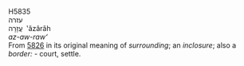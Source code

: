<body>
  <p>H5835<br>  עזרה  <br> עֲזָרָה  ‎  ‛ăzârâh  <br><i>az-aw-raw‘ </i><br>From <a href="h5826.htm">5826</a> in its original meaning of <i>surrounding</i>; an <i>inclosure</i>; also a <i>border: - </i>court, settle.<br></p>
 </body>